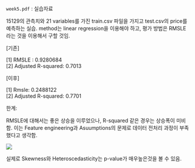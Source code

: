 `week5.pdf` : 실습자료


15129의 관측치와 21 variables를 가진 train.csv 파일을 가지고 test.csv의 price를 예측하는 실습. method는 linear regression을 이용해야 하고, 평가 방법은 RMSLE라는 것을 이용해서 구할 것임.

[기존]

[1] RMSLE : 0.9280684  
[2] Adjusted R-squared:  0.7013   

[이후]

[1] Rmsle: 0.2488122    
[2] Adjusted R-squared:  0.7701    

한계:  

RMSLE에 대해서는 좋은 상승을 이루었으나, R-squared 같은 경우는 상승폭이 미비함. 이는 Feature engineering과 Asuumptions의 문제로 데이터 전처리 과정이 부족했다고 생각함.

![](https://choco9966.github.io/Team-EDA/5week/image/1.PNG)

실제로 Skewness와 Heteroscedasticity는 p-value가 매우높은것을 볼 수 있음.
